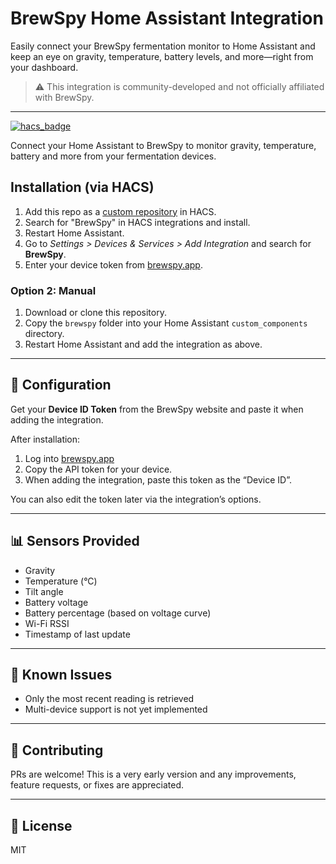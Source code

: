 # BrewSpy Home Assistant Integration

Easily connect your BrewSpy fermentation monitor to Home Assistant and keep an eye on gravity, temperature, battery levels, and more—right from your dashboard.

> ⚠️ This integration is community-developed and not officially affiliated with BrewSpy.

---
[![hacs_badge](https://img.shields.io/badge/HACS-Custom-orange.svg?style=flat-square)](https://hacs.xyz/)

Connect your Home Assistant to BrewSpy to monitor gravity, temperature, battery and more from your fermentation devices.

## Installation (via HACS)
1. Add this repo as a [custom repository](https://hacs.xyz/docs/faq/custom_repositories) in HACS.
2. Search for "BrewSpy" in HACS integrations and install.
3. Restart Home Assistant.
4. Go to *Settings > Devices & Services > Add Integration* and search for **BrewSpy**.
5. Enter your device token from [brewspy.app](https://brewspy.app/app).


### Option 2: Manual

1. Download or clone this repository.
2. Copy the `brewspy` folder into your Home Assistant `custom_components` directory.
3. Restart Home Assistant and add the integration as above.

---

## 🔧 Configuration

Get your **Device ID Token** from the BrewSpy website and paste it when adding the integration.

After installation:

1. Log into [brewspy.app](https://brewspy.app/app)
2. Copy the API token for your device.
3. When adding the integration, paste this token as the “Device ID”.

You can also edit the token later via the integration’s options.

---

## 📊 Sensors Provided

- Gravity
- Temperature (°C)
- Tilt angle
- Battery voltage
- Battery percentage (based on voltage curve)
- Wi-Fi RSSI
- Timestamp of last update

---

## 🧪 Known Issues

- Only the most recent reading is retrieved
- Multi-device support is not yet implemented

---

## 🤝 Contributing

PRs are welcome! This is a very early version and any improvements, feature requests, or fixes are appreciated.

---

## 📜 License

MIT
